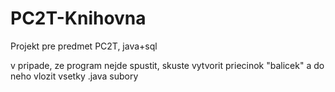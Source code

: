 # PC2T-Knihovna
Projekt pre predmet PC2T, java+sql

v pripade, ze program nejde spustit, skuste vytvorit priecinok "balicek" a do neho vlozit vsetky .java subory

